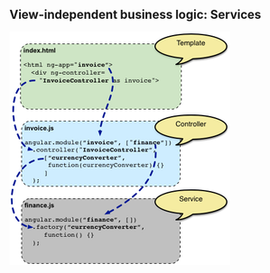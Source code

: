 ## View-independent business logic: Services

![alt resources/angularjs/angularjs-service-code.png](resources/angularjs/angularjs-service-code.png)
<!-- .element: class="half" -->

